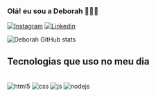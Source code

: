 
### Olá! eu sou a Deborah   👋🏾😊

[![Instagram](https://img.shields.io/badge/Instagram-E4405F?style=for-the-badge&logo=instagram&logoColor=white)](https://instagram.com/Deborah_evelllyn)
[![Linkedin](https://img.shields.io/badge/LinkedIn-0077B5?style=for-the-badge&logo=linkedin&logoColor=white
)](https://www.linkedin.com/in/deborah-evellyn-4139422a5)

![Deborah GitHub stats](https://github-readme-stats.vercel.app/api?username=Deborahevelllyn&show_icons=true&theme=radical)

## Tecnologias que uso no meu dia

<div style="display: inline_block"><br/>
   <img align="center" alt="html5" src="https://img.shields.io/badge/HTML5-E34F26?style=for-the-badge&logo=html5&logoColor=white"/>
   <img align="center" alt="css" src=https://img.shields.io/badge/CSS3-1572B6?style=for-the-badge&logo=css3&logoColor=white />
   <img align="center" alt="js" src=https://img.shields.io/badge/JavaScript-F7DF1E?style=for-the-badge&logo=javascript&logoColor=black/>
   <img align="center" alt="nodejs" src=https://img.shields.io/badge/Node.js-43853D?style=for-the-badge&logo=node.js&logoColor=white>
</div><br/>
